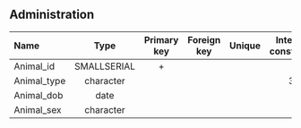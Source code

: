 ## Administration

|Name|Type|Primary key|Foreign key|Unique|Integrity constraints|Null/not null|
|:----|:----:|:-----------:|:-----------:|:------:|:----------------------:|:------:|
|Animal_id|SMALLSERIAL|+| | | ||
|Animal_type|character| | | | 30| not null|
|Animal_dob|date| | | | | not null|
|Animal_sex|character| | | | 1| not null|
